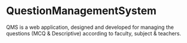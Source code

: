# QuestionManagementSystem
QMS is a web application, designed and developed for managing the questions (MCQ &amp; Descriptive) according to faculty, subject &amp; teachers.
